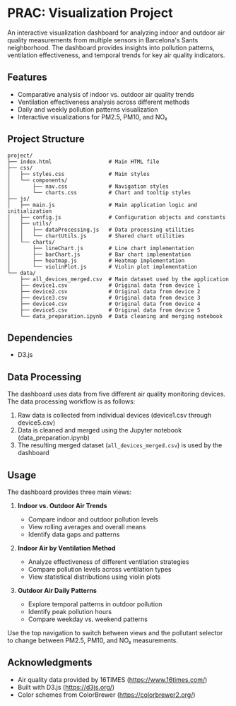 # PRAC: Visualization Project 

An interactive visualization dashboard for analyzing indoor and outdoor air quality measurements from multiple sensors in Barcelona's Sants neighborhood. The dashboard provides insights into pollution patterns, ventilation effectiveness, and temporal trends for key air quality indicators.

## Features

- Comparative analysis of indoor vs. outdoor air quality trends
- Ventilation effectiveness analysis across different methods
- Daily and weekly pollution patterns visualization
- Interactive visualizations for PM2.5, PM10, and NO₂

## Project Structure

```
project/
├── index.html                  # Main HTML file
├── css/
│   ├── styles.css              # Main styles
│   └── components/
│       ├── nav.css             # Navigation styles
│       └── charts.css          # Chart and tooltip styles
├── js/
│   ├── main.js                 # Main application logic and initialization
│   ├── config.js               # Configuration objects and constants
│   ├── utils/
│   │   ├── dataProcessing.js   # Data processing utilities
│   │   └── chartUtils.js       # Shared chart utilities
│   └── charts/
│       ├── lineChart.js        # Line chart implementation
│       ├── barChart.js         # Bar chart implementation
│       ├── heatmap.js          # Heatmap implementation
│       └── violinPlot.js       # Violin plot implementation
└── data/
    ├── all_devices_merged.csv  # Main dataset used by the application
    ├── device1.csv             # Original data from device 1
    ├── device2.csv             # Original data from device 2
    ├── device3.csv             # Original data from device 3
    ├── device4.csv             # Original data from device 4
    ├── device5.csv             # Original data from device 5
    └── data_preparation.ipynb  # Data cleaning and merging notebook
```

## Dependencies

- D3.js

## Data Processing

The dashboard uses data from five different air quality monitoring devices. The data processing workflow is as follows:

1. Raw data is collected from individual devices (device1.csv through device5.csv)
2. Data is cleaned and merged using the Jupyter notebook (data_preparation.ipynb)
3. The resulting merged dataset (`all_devices_merged.csv`) is used by the dashboard


## Usage

The dashboard provides three main views:

1. **Indoor vs. Outdoor Air Trends**
    - Compare indoor and outdoor pollution levels
    - View rolling averages and overall means
    - Identify data gaps and patterns

2. **Indoor Air by Ventilation Method**
    - Analyze effectiveness of different ventilation strategies
    - Compare pollution levels across ventilation types
    - View statistical distributions using violin plots

3. **Outdoor Air Daily Patterns**
    - Explore temporal patterns in outdoor pollution
    - Identify peak pollution hours
    - Compare weekday vs. weekend patterns

Use the top navigation to switch between views and the pollutant selector to change between PM2.5, PM10, and NO₂ measurements.

## Acknowledgments

- Air quality data provided by 16TIMES (https://www.16times.com/)
- Built with D3.js (https://d3js.org/)
- Color schemes from ColorBrewer (https://colorbrewer2.org/)